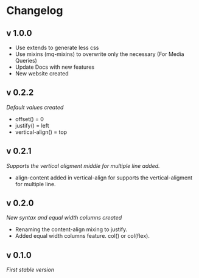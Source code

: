 # Changelog

## v 1.0.0
- Use extends to generate less css
- Use mixins (mq-mixins) to overwrite only the necessary (For Media Queries)
- Update Docs with new features 
- New website created

## v 0.2.2
*Default values created*
- offset() = 0
- justify() = left
- vertical-align() = top

## v 0.2.1
*Supports the vertical aligment middle for multiple line added.*
- align-content added in vertical-align for supports the vertical-aligment for multiple line.

## v 0.2.0
*New syntax and equal width columns created*
- Renaming the content-align mixing to justify.
- Added equal width columns feature. col() or col(flex).

## v 0.1.0
*First stable version*
